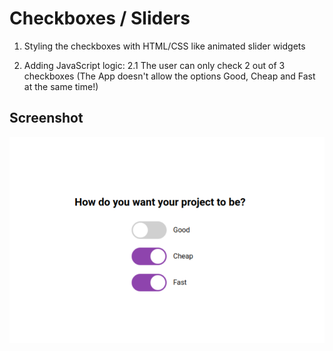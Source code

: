 # Checkboxes / Sliders

1. Styling the checkboxes with HTML/CSS like animated slider widgets

2. Adding JavaScript logic:
   2.1 The user can only check 2 out of 3 checkboxes
   (The App doesn't allow the options Good, Cheap and Fast at the same time!)    
   
## Screenshot

![FAQ Cards](screenshot.png)
